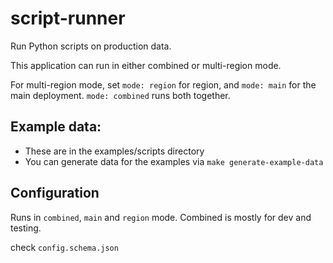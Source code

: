 # script-runner
Run Python scripts on production data.

This application can run in either combined or multi-region mode.

For multi-region mode, set `mode: region` for region, and `mode: main` for the main deployment. `mode: combined` runs both together.


## Example data:
- These are in the examples/scripts directory
- You can generate data for the examples via `make generate-example-data`


## Configuration
Runs in `combined`, `main` and `region` mode. Combined is mostly for dev and testing.

check `config.schema.json`

